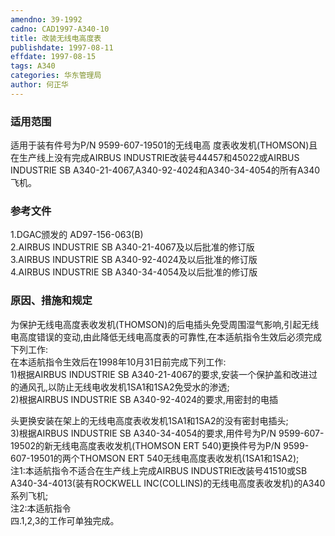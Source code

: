 ```yaml
---
amendno: 39-1992  
cadno: CAD1997-A340-10  
title: 改装无线电高度表  
publishdate: 1997-08-11  
effdate: 1997-08-15  
tags: A340  
categories: 华东管理局  
author: 何正华  
---
```

  
### 适用范围  
适用于装有件号为P/N 9599-607-19501的无线电高 度表收发机(THOMSON)且在生产线上没有完成AIRBUS INDUSTRIE改装号44457和45022或AIRBUS INDUSTRIE SB A340-21-4067,A340-92-4024和A340-34-4054的所有A340飞机。  
  
<!--more-->  
### 参考文件  
1.DGAC颁发的 AD97-156-063(B)  
    2.AIRBUS INDUSTRIE SB A340-21-4067及以后批准的修订版  
    3.AIRBUS INDUSTRIE SB A340-92-4024及以后批准的修订版  
    4.AIRBUS INDUSTRIE SB A340-34-4054及以后批准的修订版  
  
### 原因、措施和规定  
为保护无线电高度表收发机(THOMSON)的后电插头免受周围湿气影响,引起无线电高度错误的变动,由此降低无线电高度表的可靠性,在本适航指令生效后必须完成下列工作:  
    在本适航指令生效后在1998年10月31日前完成下列工作:  
    1)根据AIRBUS INDUSTRIE SB A340-21-4067的要求,安装一个保护盖和改进过的通风孔,以防止无线电收发机1SA1和1SA2免受水的渗透;  
    2)根据AIRBUS INDUSTRIE SB A340-92-4024的要求,用密封的电插  
  
头更换安装在架上的无线电高度表收发机1SA1和1SA2的没有密封电插头;  
    3)根据AIRBUS INDUSTRIE SB A340-34-4054的要求,用件号为P/N 9599-607-19502的新无线电高度表收发机(THOMSON ERT 540)更换件号为P/N 9599-607-19501的两个THOMSON ERT 540无线电高度表收发机(1SA1和1SA2);  
    注1:本适航指令不适合在生产线上完成AIRBUS INDUSTRIE改装号41510或SB A340-34-4013(装有ROCKWELL INC(COLLINS)的无线电高度表收发机)的A340系列飞机;  
注2:本适航指令  
四.1,2,3的工作可单独完成。  
